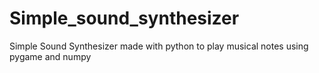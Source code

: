 # Simple_sound_synthesizer
Simple Sound Synthesizer made with python to play musical notes using pygame and numpy

